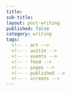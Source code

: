 ```yaml
---
title: 
sub-title: 
layout: post-writing
published: false
category: writing
tags:
  <!-- - art -->
  <!-- - austin -->
  <!-- - events -->
  <!-- - food -->
  <!-- - pages -->
  <!-- - published -->
  <!-- - screens -->
---
```




<!-- (Originally published by the Austin Chronicle on XXXXXX under the title [title](http).) -->